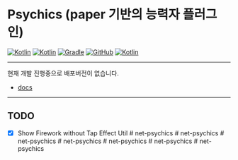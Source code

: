 # Psychics (paper 기반의 능력자 플러그인)

[![Kotlin](https://img.shields.io/badge/java-17-ED8B00.svg?logo=java)](https://www.azul.com/)
[![Kotlin](https://img.shields.io/badge/kotlin-1.7.21-585DEF.svg?logo=kotlin)](http://kotlinlang.org)
[![Gradle](https://img.shields.io/badge/gradle-7.6-02303A.svg?logo=gradle)](https://gradle.org)
[![GitHub](https://img.shields.io/github/license/monun/psychics)](https://www.gnu.org/licenses/gpl-3.0.html)
[![Kotlin](https://img.shields.io/badge/youtube-각별-red.svg?logo=youtube)](https://www.youtube.com/channel/UCDrAR1OWC2MD4s0JLetN0MA)

---

현재 개발 진행중으로 배포버전이 없습니다.

* [docs](https://monun.github.io/psychics/)

---
## TODO

* [x] Show Firework without Tap Effect Util #   n e t - p s y c h i c s  
 #   n e t - p s y c h i c s  
 #   n e t - p s y c h i c s  
 #   n e t - p s y c h i c s  
 #   n e t - p s y c h i c s  
 #   n e t - p s y c h i c s  
 #   n e t - p s y c h i c s  
 